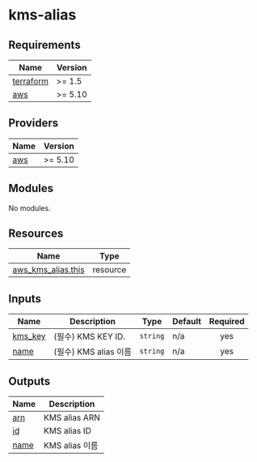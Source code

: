 # kms-alias

<!-- BEGINNING OF PRE-COMMIT-TERRAFORM DOCS HOOK -->
## Requirements

| Name | Version |
|------|---------|
| <a name="requirement_terraform"></a> [terraform](#requirement\_terraform) | >= 1.5 |
| <a name="requirement_aws"></a> [aws](#requirement\_aws) | >= 5.10 |

## Providers

| Name | Version |
|------|---------|
| <a name="provider_aws"></a> [aws](#provider\_aws) | >= 5.10 |

## Modules

No modules.

## Resources

| Name | Type |
|------|------|
| [aws_kms_alias.this](https://registry.terraform.io/providers/hashicorp/aws/latest/docs/resources/kms_alias) | resource |

## Inputs

| Name | Description | Type | Default | Required |
|------|-------------|------|---------|:--------:|
| <a name="input_kms_key"></a> [kms\_key](#input\_kms\_key) | (필수) KMS KEY ID. | `string` | n/a | yes |
| <a name="input_name"></a> [name](#input\_name) | (필수) KMS alias 이름 | `string` | n/a | yes |

## Outputs

| Name | Description |
|------|-------------|
| <a name="output_arn"></a> [arn](#output\_arn) | KMS alias ARN |
| <a name="output_id"></a> [id](#output\_id) | KMS alias ID |
| <a name="output_name"></a> [name](#output\_name) | KMS alias 이름 |
<!-- END OF PRE-COMMIT-TERRAFORM DOCS HOOK -->
